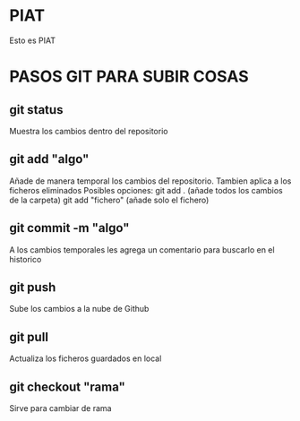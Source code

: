 # PIAT
Esto es PIAT

# PASOS GIT PARA SUBIR COSAS
## git status
Muestra los cambios dentro del repositorio
## git add "algo"
Añade de manera temporal los cambios del repositorio. Tambien aplica a los ficheros eliminados
Posibles opciones:
  git add . (añade todos los cambios de la carpeta)
  git add "fichero" (añade solo el fichero)
## git commit -m "algo"
A los cambios temporales les agrega un comentario para buscarlo en el historico
## git push
Sube los cambios a la nube de Github
## git pull
Actualiza los ficheros guardados en local
## git checkout "rama"
Sirve para cambiar de rama
